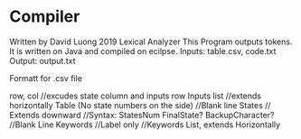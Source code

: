 # Compiler
Written by David Luong 2019
Lexical Analyzer
This Program outputs tokens. It is written on Java and compiled on ecilpse.
Inputs: table.csv, code.txt
Output: output.txt

Formatt for .csv file

row, col   //excudes state column and inputs row
Inputs list //extends horizontally
Table (No state numbers on the side)
//Blank line
States // Extends downward
//Syntax: StatesNum FinalState? BackupCharacter?
//Blank Line
Keywords //Label only
//Keywords List, extends Horizontally

